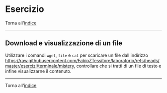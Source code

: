 # Esercizio

Torna all'[indice](../toc.md)

---

## Download e visualizzazione di un file

Utilizzare i comandi `wget`, `file` e `cat` per scaricare un file
dall'indirizzo https://raw.githubusercontent.com/FabioZTessitore/laboratorio/refs/heads/master/esercizi/terminale/mistery,
controllare che si tratti di un file di testo e infine
visualizzarne il contenuto.

---

Torna all'[indice](../toc.md)
